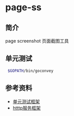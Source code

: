 # page-ss

## 简介

page screenshot 页面截图工具



## 单元测试

```bash
 $GOPATH/bin/goconvey
```

## 参考资料 

* [单元测试框架](https://github.com/smartystreets/goconvey/wiki/Documentation)
* [htttp服务框架](https://go-macaron.com/)